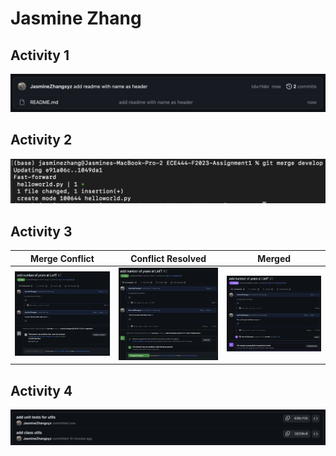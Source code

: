 # Jasmine Zhang

## Activity 1
![activity 1](images/activity1.png)

## Activity 2
![activity 2](images/activity2.png)

## Activity 3

| Merge Conflict                          | Conflict Resolved                       | Merged                                  |
| --------------------------------------- | --------------------------------------- | --------------------------------------- |
| ![activity 3.1](images/activity3_1.png) | ![activity 3.2](images/activity3_2.png) | ![activity 3.3](images/activity3_3.png) |

## Activity 4
![activity 4](images/activity4.png)